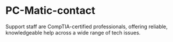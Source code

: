 # PC-Matic-contact
Support staff are CompTIA-certified professionals, offering reliable, knowledgeable help across a wide range of tech issues.
